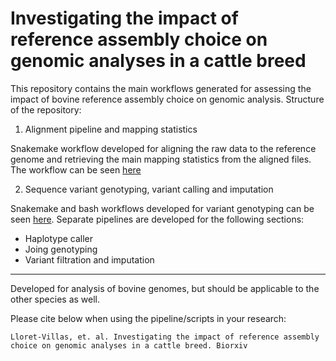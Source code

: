 # Investigating the impact of reference assembly choice on genomic analyses in a cattle breed

This repository contains the main workflows generated for assessing the impact of bovine reference assembly choice on genomic analysis. Structure of the repository:

1. Alignment pipeline and mapping statistics

Snakemake workflow developed for aligning the raw data to the reference genome and retrieving the main mapping statistics from the aligned files. The workflow can be seen [here](/Alignment)

2. Sequence variant genotyping, variant calling and imputation

Snakemake and bash workflows developed for variant genotyping can be seen [here](/Variant_calling). Separate pipelines are developed for the following sections:

* Haplotype caller
* Joing genotyping
* Variant filtration and imputation

---------------------------------------

Developed for analysis of bovine genomes, but should be applicable to the other species as well.

Please cite below when using the pipeline/scripts in your research:

```
Lloret-Villas, et. al. Investigating the impact of reference assembly choice on genomic analyses in a cattle breed. Biorxiv
```
